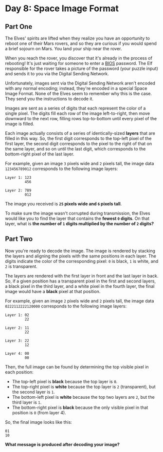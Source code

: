 # Day 8: Space Image Format

## Part One

The Elves' spirits are lifted when they realize you have an opportunity to reboot one of their Mars rovers, and so they are curious if you would spend a brief sojourn on Mars. You land your ship near the rover.

When you reach the rover, you discover that it's already in the process of rebooting! It's just waiting for someone to enter a [BIOS](https://en.wikipedia.org/wiki/BIOS) password. The Elf responsible for the rover takes a picture of the password (your puzzle input) and sends it to you via the Digital Sending Network.

Unfortunately, images sent via the Digital Sending Network aren't encoded with any normal encoding; instead, they're encoded in a special Space Image Format. None of the Elves seem to remember why this is the case. They send you the instructions to decode it.

Images are sent as a series of digits that each represent the color of a single pixel. The digits fill each row of the image left-to-right, then move downward to the next row, filling rows top-to-bottom until every pixel of the image is filled.

Each image actually consists of a series of identically-sized **layers** that are filled in this way. So, the first digit corresponds to the top-left pixel of the first layer, the second digit corresponds to the pixel to the right of that on the same layer, and so on until the last digit, which corresponds to the bottom-right pixel of the last layer.

For example, given an image `3` pixels wide and `2` pixels tall, the image data `123456789012` corresponds to the following image layers:

```text
Layer 1: 123
         456

Layer 2: 789
         012
```

The image you received is **`25` pixels wide and `6` pixels tall**.

To make sure the image wasn't corrupted during transmission, the Elves would like you to find the layer that contains the **fewest `0` digits**. On that layer, what is **the number of `1` digits multiplied by the number of `2` digits?**

## Part Two

Now you're ready to decode the image. The image is rendered by stacking the layers and aligning the pixels with the same positions in each layer. The digits indicate the color of the corresponding pixel: `0` is black, `1` is white, and `2` is transparent.

The layers are rendered with the first layer in front and the last layer in back. So, if a given position has a transparent pixel in the first and second layers, a black pixel in the third layer, and a white pixel in the fourth layer, the final image would have a **black** pixel at that position.

For example, given an image `2` pixels wide and `2` pixels tall, the image data `0222112222120000` corresponds to the following image layers:

```text
Layer 1: 02
         22

Layer 2: 11
         22

Layer 3: 22
         12

Layer 4: 00
         00
```

Then, the full image can be found by determining the top visible pixel in each position:

- The top-left pixel is **black** because the top layer is `0`.
- The top-right pixel is **white** because the top layer is `2` (transparent), but the second layer is `1`.
- The bottom-left pixel is **white** because the top two layers are `2`, but the third layer is `1`.
- The bottom-right pixel is **black** because the only visible pixel in that position is `0` (from layer 4).

So, the final image looks like this:

```text
01
10
```

**What message is produced after decoding your image?**
